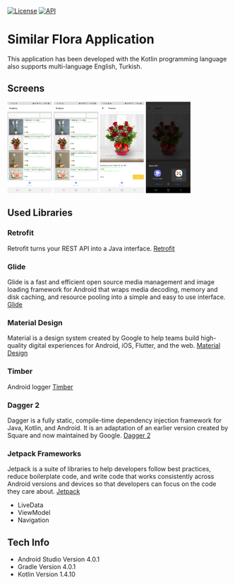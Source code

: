 [![License](https://img.shields.io/badge/License-Apache%202.0-blue.svg)](https://opensource.org/licenses/Apache-2.0)
[![API](https://img.shields.io/badge/API-26%2B-red.svg?style=flat)](https://android-arsenal.com/api?level=26)
# Similar Flora Application
This application has been developed with the Kotlin programming language also supports multi-language English, Turkish.
## Screens
<div>
  <img src="/screens/Screenshot_20200913-133215_similarfloraexample.jpg" width="20%"/>
  <img src="/screens/Screenshot_20200913-133215_similarfloraexample.jpg" width="20%"/>
  <img src="/screens/Screenshot_20200913-133232_similarfloraexample.jpg" width="20%"/>
  <img src="/screens/Screenshot_20200913-133236_Android_System.jpg" width="20%"/>
</div>

## Used Libraries
### Retrofit
Retrofit turns your REST API into a Java interface.
[Retrofit](https://square.github.io/retrofit/)
### Glide
Glide is a fast and efficient open source media management and image loading framework for Android 
that wraps media decoding, memory and disk caching, and resource pooling into a simple and easy to 
use interface.
[Glide](http://bumptech.github.io/glide/)
### Material Design
Material is a design system created by Google to help teams build high-quality digital experiences 
for Android, iOS, Flutter, and the web.
[Material Design](https://material.io/)
### Timber
Android logger
[Timber](https://github.com/JakeWharton/timber)
### Dagger 2
Dagger is a fully static, compile-time dependency injection framework for Java, Kotlin, and Android. It is an adaptation of an earlier version created by Square and now maintained by Google.
[Dagger 2](https://dagger.dev/)
### Jetpack Frameworks
Jetpack is a suite of libraries to help developers follow best practices, reduce boilerplate code, and write code that works consistently across Android versions and devices so that developers can focus on the code they care about.
[Jetpack](https://developer.android.com/jetpack)
  - LiveData
  - ViewModel
  - Navigation
## Tech Info
  - Android Studio Version 4.0.1
  - Gradle Version 4.0.1
  - Kotlin Version 1.4.10
